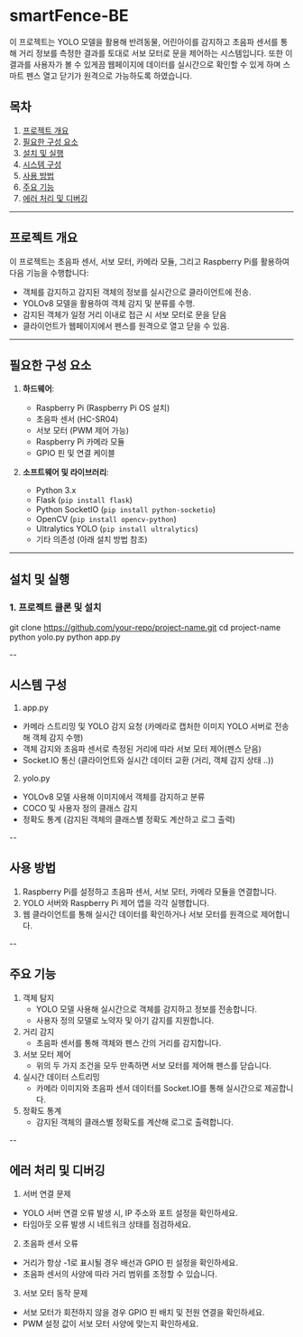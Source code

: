 # smartFence-BE

이 프로젝트는 YOLO 모델을 활용해 반려동물, 어린아이를 감지하고 초음파 센서를 통해 거리 정보를 측정한 결과를 토대로 서보 모터로 문을 제어하는 시스템입니다.
또한 이 결과를 사용자가 볼 수 있게끔 웹페이지에 데이터를 실시간으로 확인할 수 있게 하며 스마트 펜스 열고 닫기가 원격으로 가능하도록 하였습니다.

## 목차
1. [프로젝트 개요](#프로젝트-개요)
2. [필요한 구성 요소](#필요한-구성-요소)
3. [설치 및 실행](#설치-및-실행)
4. [시스템 구성](#시스템-구성)
5. [사용 방법](#사용-방법)
6. [주요 기능](#주요-기능)
7. [에러 처리 및 디버깅](#에러-처리-및-디버깅)

---

## 프로젝트 개요

이 프로젝트는 초음파 센서, 서보 모터, 카메라 모듈, 그리고 Raspberry Pi를 활용하여 다음 기능을 수행합니다:
- 객체를 감지하고 감지된 객체의 정보를 실시간으로 클라이언트에 전송.
- YOLOv8 모델을 활용하여 객체 감지 및 분류를 수행.
- 감지된 객체가 일정 거리 이내로 접근 시 서보 모터로 문을 닫음
- 클라이언트가 웹페이지에서 펜스를 원격으로 열고 닫을 수 있음.

---

## 필요한 구성 요소

1. **하드웨어**:
   - Raspberry Pi (Raspberry Pi OS 설치)
   - 초음파 센서 (HC-SR04)
   - 서보 모터 (PWM 제어 가능)
   - Raspberry Pi 카메라 모듈
   - GPIO 핀 및 연결 케이블

2. **소프트웨어 및 라이브러리**:
   - Python 3.x
   - Flask (`pip install flask`)
   - Python SocketIO (`pip install python-socketio`)
   - OpenCV (`pip install opencv-python`)
   - Ultralytics YOLO (`pip install ultralytics`)
   - 기타 의존성 (아래 설치 방법 참조)

---

## 설치 및 실행

### 1. 프로젝트 클론 및 설치
git clone https://github.com/your-repo/project-name.git
cd project-name
python yolo.py
python app.py

--

## 시스템 구성 

1. app.py
  - 카메라 스트리밍 및 YOLO 감지 요청 (카메라로 캡처한 이미지 YOLO 서버로 전송해 객체 감지 수행)
  - 객체 감지와 초음파 센서로 측정된 거리에 따라 서보 모터 제어(펜스 닫음)
  - Socket.IO 통신 (클라이언트와 실시간 데이터 교환 (거리, 객체 감지 상태 ..))

2. yolo.py
  - YOLOv8 모델 사용해 이미지에서 객체를 감지하고 분류
  - COCO 및 사용자 정의 클래스 감지
  - 정확도 통계 (감지된 객체의 클래스별 정확도 계산하고 로그 출력)

--

## 사용 방법

1. Raspberry Pi를 설정하고 초음파 센서, 서보 모터, 카메라 모듈을 연결합니다.
2. YOLO 서버와 Raspberry Pi 제어 앱을 각각 실행합니다.
3. 웹 클라이언트를 통해 실시간 데이터를 확인하거나 서보 모터를 원격으로 제어합니다.

--

## 주요 기능

1. 객체 탐지
   - YOLO 모델 사용해 실시간으로 객체를 감지하고 정보를 전송합니다.
   - 사용자 정의 모델로 노약자 및 아기 감지를 지원합니다.
2. 거리 감지
   - 초음파 센서를 통해 객체와 펜스 간의 거리를 감지합니다.
3. 서보 모터 제어
   - 위의 두 가지 조건을 모두 만족하면 서보 모터를 제어해 펜스를 닫습니다.
4. 실시간 데이터 스트리밍
   - 카메라 이미지와 초음파 센서 데이터를 Socket.IO를 통해 실시간으로 제공합니다.
5. 정확도 통계
    - 감지된 객체의 클래스별 정확도를 계산해 로그로 출력합니다.
  
--

## 에러 처리 및 디버깅

1. 서버 연결 문제
  - YOLO 서버 연결 오류 발생 시, IP 주소와 포트 설정을 확인하세요.
  - 타임아웃 오류 발생 시 네트워크 상태를 점검하세요.
2. 초음파 센서 오류
  - 거리가 항상 -1로 표시될 경우 배선과 GPIO 핀 설정을 확인하세요.
  - 초음파 센서의 사양에 따라 거리 범위를 조정할 수 있습니다.
3. 서보 모터 동작 문제
  - 서보 모터가 회전하지 않을 경우 GPIO 핀 배치 및 전원 연결을 확인하세요.
  - PWM 설정 값이 서보 모터 사양에 맞는지 확인하세요.


